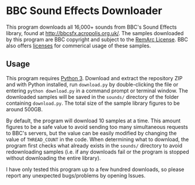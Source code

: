 # BBC Sound Effects Downloader

This program downloads all 16,000+ sounds from BBC's Sound Effects library, found at http://bbcsfx.acropolis.org.uk/. The samples downloaded by this program are BBC copyright and subject to the [RemArc License](https://github.com/bbcarchdev/Remarc/blob/master/doc/2016.09.27_RemArc_Content%20licence_Terms%20of%20Use_final.pdf). BBC also offers [licenses](https://blog.prosoundeffects.com/how-to-license-bbc-sound-effects-to-use-in-your-commercial-productions) for commerical usage of these samples.

## Usage

This program requires [Python 3](https://www.python.org/downloads/). Download and extract the repository ZIP and with Python installed, run `download.py` by double-clicking the file or entering `python download.py` in a command prompt or terminal window. The downloaded samples will be saved in the `sounds/` directory of the folder containing `download.py`. The total size of the sample library figures to be around 500GB.

By default, the program will download 10 samples at a time. This amount figures to be a safe value to avoid sending too many simultaneous requests to BBC's servers, but the value can be easily modified by changing the value of `THREAD_COUNT` in the code. When determining what to download, the program first checks what already exists in the `sounds/` directory to avoid redownloading samples (i.e. if any downloads fail or the program is stopped without downloading the entire library).

I have only tested this program up to a few hundred downloads, so please report any unexpected bugs/problems by opening Issues.